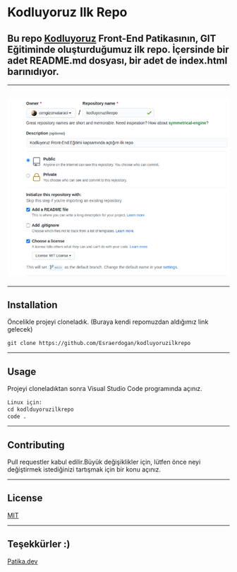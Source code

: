 # Kodluyoruz Ilk Repo

Bu repo [Kodluyoruz](https://www.kodluyoruz.org/) Front-End Patikasının, GIT Eğitiminde oluşturduğumuz ilk repo. 
İçersinde bir adet README.md dosyası, bir adet de index.html barınıdıyor.
---
---
![resim_linki](https://raw.githubusercontent.com/Kodluyoruz/taskforce/main/git/odev1/figures/github.png)
---
---
## Installation

Öncelikle projeyi cloneladık. (Buraya kendi repomuzdan aldığımız link gelecek)

```
git clone https://github.com/Esraerdogan/kodluyoruzilkrepo
```
---
## Usage 
Projeyi cloneladıktan sonra Visual Studio Code programında açınız.
```
Linux için:
cd kodlduyoruzilkrepo
code .
```
***
## Contributing
Pull requestler kabul edilir.Büyük değişiklikler için, lütfen önce neyi değiştirmek istediğinizi tartışmak için bir konu açınız.
***
## License
[MIT](https://chooselicense.com/licenses/mit/)
***
## Teşekkürler :)
[Patika.dev](https://www.patika.dev)

